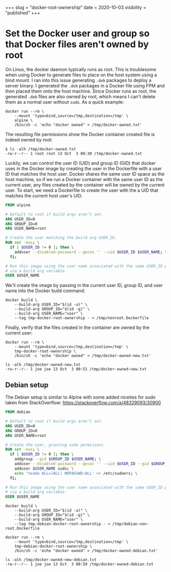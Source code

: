 +++
slug = "docker-root-ownership"
date = 2020-10-03
visibility = "published"
+++

# Set the Docker user and group so that Docker files aren't owned by root

On Linux, the docker daemon typically runs as root. This is troublesome when using 
Docker to generate files to place on the host system using a bind mount. I ran
into this issue generating `.deb` packages to deploy a server binary. I 
generated the `.deb` packages in a Docker file using FPM and then placed them
onto the host machine. Since Docker runs as root, the generated `.deb` files are
also owned by root, which means I can't delete them as a normal user without 
`sudo`. As a quick example:

```shell script
docker run --rm \
    --mount 'type=bind,source=/tmp,destination=/tmp' \
    alpine \
    /bin/sh -c 'echo "docker owned" > /tmp/docker-owned.txt' 
```

The resulting file permissions show the Docker container created file is indeed
owned by root:

```shell script
$ ls -alh /tmp/docker-owned.txt
-rw-r--r-- 1 root root 13 Oct  3 00:30 /tmp/docker-owned.txt
```

Luckily, we can control the user ID (UID) and group ID (GID) that docker uses in the Docker 
image by creating the user in the Dockerfile with a user ID that matches the host 
user. Docker shares the same user ID space as the host machine, so if we run
a Docker container with the same user ID as the current user, any files created
by the container will be owned by the current user. To start, we need a 
Dockerfile to create the user with the a UID that matches the current host user's UID.

```Dockerfile
FROM alpine

# Default to root if build args aren't set.
ARG USER_ID=0
ARG GROUP_ID=0
ARG USER_NAME=root

# Create the user matching the build arg USER_ID.
RUN set -eux; \
  if [ $USER_ID != 0 ]; then \
    adduser --disabled-password --gecos '' --uid $USER_ID $USER_NAME; \
  fi;

# Run this image using the user name associated with the same USER_ID passed
# via a build arg variable.
USER $USER_NAME
```

We'll create the image by passing in the current user ID, group ID, and 
user name into the Docker build command:

```shell script
docker build \
    --build-arg USER_ID="$(id -u)" \
    --build-arg GROUP_ID="$(id -g)" \
    --build-arg USER_NAME="user" \
    --tag tmp-docker-root-ownership - < /tmp/nonroot.Dockerfile

```

Finally, verify that the files created in the container are owned by the current 
user:

```shell script
docker run --rm \                
    --mount 'type=bind,source=/tmp,destination=/tmp' \
    tmp-docker-root-ownership \
    /bin/sh -c 'echo "docker owned" > /tmp/docker-owned-new.txt'

ls -alh /tmp/docker-owned-new.txt 
-rw-r--r-- 1 joe joe 13 Oct  3 00:51 /tmp/docker-owned-new.txt
```

## Debian setup

The Debian setup is similar to Alpine with some added niceties for sudo taken from 
StackOverflow: https://stackoverflow.com/a/48329093/30900

```Dockerfile
FROM debian

# Default to root if build args aren't set.
ARG USER_ID=0
ARG GROUP_ID=0
ARG USER_NAME=root

# Create the user, granting sudo permisions.
RUN set -eux; \
  if [ $USER_ID != 0 ]; then \
    addgroup --gid $GROUP_ID $USER_NAME; \
    adduser --disabled-password --gecos '' --uid $USER_ID --gid $GROUP_ID $USER_NAME; \
    adduser $USER_NAME sudo; \
    echo '%sudo ALL=(ALL) NOPASSWD:ALL' >> /etc/sudoers; \
  fi;

# Run this image using the user name associated with the same USER_ID passed
# via a build arg variable.
USER $USER_NAME
```


```shell script
docker build \
    --build-arg USER_ID="$(id -u)" \
    --build-arg GROUP_ID="$(id -g)" \
    --build-arg USER_NAME="user" \
    --tag tmp-debian-docker-root-ownership - < /tmp/debian-non-root.Dockerfile

docker run --rm \                
    --mount 'type=bind,source=/tmp,destination=/tmp' \
    tmp-debian-docker-root-ownership \
    /bin/sh -c 'echo "docker owned" > /tmp/docker-owned-debian.txt'

ls -alh /tmp/docker-owned-new-debian.txt
-rw-r--r-- 1 joe joe 13 Oct  3 00:59 /tmp/docker-owned-debian.txt
```
